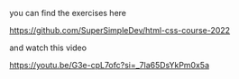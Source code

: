 you can find the exercises here

https://github.com/SuperSimpleDev/html-css-course-2022

and watch this video

https://youtu.be/G3e-cpL7ofc?si=_7la65DsYkPm0x5a
